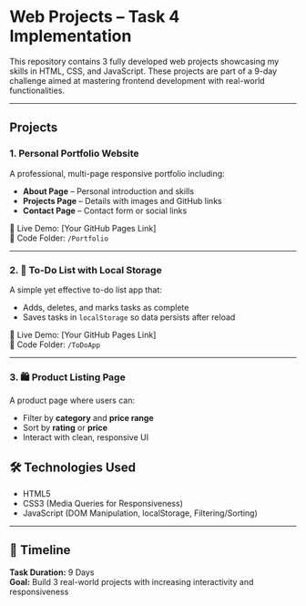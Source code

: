 #  Web Projects – Task 4 Implementation

This repository contains 3 fully developed web projects showcasing my skills in HTML, CSS, and JavaScript. These projects are part of a 9-day challenge aimed at mastering frontend development with real-world functionalities.

---

##  Projects

### 1. Personal Portfolio Website
A professional, multi-page responsive portfolio including:
- **About Page** – Personal introduction and skills
- **Projects Page** – Details with images and GitHub links
- **Contact Page** – Contact form or social links

🔗 Live Demo: [Your GitHub Pages Link]  
📁 Code Folder: `/Portfolio`

---

### 2. 📝 To-Do List with Local Storage
A simple yet effective to-do list app that:
- Adds, deletes, and marks tasks as complete
- Saves tasks in `localStorage` so data persists after reload

🔗 Live Demo: [Your GitHub Pages Link]  
📁 Code Folder: `/ToDoApp`

---

### 3. 🛍️ Product Listing Page
A product page where users can:
- Filter by **category** and **price range**
- Sort by **rating** or **price**
- Interact with clean, responsive UI

## 🛠️ Technologies Used
- HTML5  
- CSS3 (Media Queries for Responsiveness)  
- JavaScript (DOM Manipulation, localStorage, Filtering/Sorting)

---

## 📅 Timeline
**Task Duration:** 9 Days  
**Goal:** Build 3 real-world projects with increasing interactivity and responsiveness

